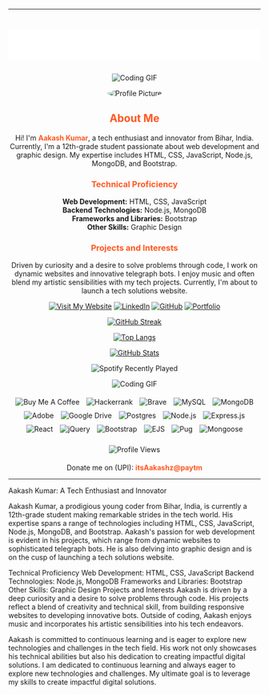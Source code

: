 

---

<h1 align="center">
  <img src="https://raw.githubusercontent.com/itsAakashz/itsAakashz/master/name.svg" alt="Aakash Gupta" />
</h1>

<p align="center">
  <img src="https://user-images.githubusercontent.com/73097560/115834477-dbab4500-a447-11eb-908a-139a6edaec5c.gif" alt="Coding GIF" />
</p>

<p align="center">
  <img src="https://telegra.ph/file/c122eb08ed7b64d6eb248.png" alt="Profile Picture" style="border-radius: 50%; width: 150px; height: 150px;" />
</p>

<h2 align="center"><span style="color: #FF5722;">About Me</span></h2>
<p align="center">
  Hi! I'm <span style="color: #FF5722; font-weight: bold;">Aakash Kumar</span>, a tech enthusiast and innovator from Bihar, India. Currently, I'm a 12th-grade student passionate about web development and graphic design. My expertise includes HTML, CSS, JavaScript, Node.js, MongoDB, and Bootstrap.
</p>

<h3 align="center"><span style="color: #FF5722;">Technical Proficiency</span></h3>
<p align="center">
  <strong>Web Development:</strong> HTML, CSS, JavaScript<br>
  <strong>Backend Technologies:</strong> Node.js, MongoDB<br>
  <strong>Frameworks and Libraries:</strong> Bootstrap<br>
  <strong>Other Skills:</strong> Graphic Design
</p>

<h3 align="center"><span style="color: #FF5722;">Projects and Interests</span></h3>
<p align="center">
  Driven by curiosity and a desire to solve problems through code, I work on dynamic websites and innovative telegraph bots. I enjoy music and often blend my artistic sensibilities with my tech projects. Currently, I'm about to launch a tech solutions website.
</p>

<p align="center">
  <a href="https://itsaakashz.github.io/" target="_blank"><img src="https://img.shields.io/badge/Visit%20My%20Website-4285F4?style=for-the-badge&logo=google-chrome&logoColor=white" alt="Visit My Website" /></a>
  <a href="https://www.linkedin.com/in/itsaakashz" target="_blank"><img src="https://img.shields.io/badge/LinkedIn-0077B5?style=for-the-badge&logo=linkedin&logoColor=white" alt="LinkedIn" /></a>
  <a href="https://github.com/itsaakashz" target="_blank"><img src="https://img.shields.io/badge/GitHub-181717?style=for-the-badge&logo=github&logoColor=white" alt="GitHub" /></a>
  <a href="https://itsaakashz.github.io/" target="_blank"><img src="https://img.shields.io/badge/Portfolio-FF5722?style=for-the-badge&logo=buffer&logoColor=white" alt="Portfolio" /></a>
</p>

<p align="center">
  <a href="https://github.com/itsaakashz/github-readme-stats" target="_blank"><img src="https://github-readme-streak-stats.herokuapp.com?user=ItsAakashz&theme=chartreuse-dark&hide_border=true" alt="GitHub Streak" /></a>
</p>

<p align="center">
  <a href="https://github.com/itsaakashz/github-readme-stats" target="_blank"><img src="https://github-readme-stats.vercel.app/api/top-langs/?username=itsaakashz&layout=compact&theme=vision-friendly-dark" alt="Top Langs" /></a>
</p>

<p align="center">
  <a href="https://github.com/itsaakashz/github-readme-stats" target="_blank"><img src="https://github-readme-stats.vercel.app/api?username=itsAakashz&show_icons=true&theme=radical" alt="GitHub Stats" /></a>
</p>

<p align="center">
  <img src="https://spotify-recently-played-readme.vercel.app/api?user=31ctmspmtvwuha23yrnaxsxtizfq" alt="Spotify Recently Played" />
</p>

<p align="center">
  <img src="https://user-images.githubusercontent.com/73097560/115834477-dbab4500-a447-11eb-908a-139a6edaec5c.gif" alt="Coding GIF" />
</p>

<p align="center">
  <img src="https://img.shields.io/badge/Buy%20Me%20a%20Coffee-ffdd00?style=for-the-badge&logo=buy-me-a-coffee&logoColor=black" alt="Buy Me A Coffee" style="margin: 5px;" />
  <img src="https://img.shields.io/badge/-Hackerrank-2EC866?style=for-the-badge&logo=HackerRank&logoColor=white" alt="Hackerrank" style="margin: 5px;" />
  <img src="https://img.shields.io/badge/Brave-FB542B?style=for-the-badge&logo=Brave&logoColor=white" alt="Brave" style="margin: 5px;" />
  <img src="https://img.shields.io/badge/mysql-%2300f.svg?style=for-the-badge&logo=mysql&logoColor=white" alt="MySQL" style="margin: 5px;" />
  <img src="https://img.shields.io/badge/MongoDB-%234ea94b.svg?style=for-the-badge&logo=mongodb&logoColor=white" alt="MongoDB" style="margin: 5px;" />
  <img src="https://img.shields.io/badge/adobe-%23FF0000.svg?style=for-the-badge&logo=adobe&logoColor=white" alt="Adobe" style="margin: 5px;" />
  <img src="https://img.shields.io/badge/Google%20Drive-4285F4?style=for-the-badge&logo=googledrive&logoColor=white" alt="Google Drive" style="margin: 5px;" />
  <img src="https://img.shields.io/badge/postgres-%23316192.svg?style=for-the-badge&logo=postgresql&logoColor=white" alt="Postgres" style="margin: 5px;" />
  <img src="https://img.shields.io/badge/Node.js-339933?style=for-the-badge&logo=nodedotjs&logoColor=white" alt="Node.js" style="margin: 5px;" />
  <img src="https://img.shields.io/badge/Express.js-404D59?style=for-the-badge" alt="Express.js" style="margin: 5px;" />
  <img src="https://img.shields.io/badge/React-61DAFB?style=for-the-badge&logo=react&logoColor=black" alt="React" style="margin: 5px;" />
  <img src="https://img.shields.io/badge/jQuery-0769AD?style=for-the-badge&logo=jquery&logoColor=white" alt="jQuery" style="margin: 5px;" />
  <img src="https://img.shields.io/badge/Bootstrap-563D7C?style=for-the-badge&logo=bootstrap&logoColor=white" alt="Bootstrap" style="margin: 5px;" />
  <img src="https://img.shields.io/badge/EJS-8BC34A?style=for-the-badge&logoColor=white" alt="EJS" style="margin: 5px;" />
  <img src="https://img.shields.io/badge/Pug-A86454?style=for-the-badge&logo=pug&logoColor=white" alt="Pug" style="margin: 5px;" />
  <img src="https://img.shields.io/badge/Mongoose-880000?style=for-the-badge&logo=mongoose&logoColor=white" alt="Mongoose" style="margin: 5px;" />
</p>

<p align="center">
  <img src="https://komarev.com/ghpvc/?username=itsaakashz" alt="Profile Views" style="margin: 5px;" />
</p>

<p align="center">
  Donate me on (UPI): <span style="color: #FF5722; font-weight: bold;">itsAakashz@paytm</span>
</p>

---



Aakash Kumar: A Tech Enthusiast and Innovator
<p>
Aakash Kumar, a prodigious young coder from Bihar, India, is currently a 12th-grade student making remarkable strides in the tech world. His expertise spans a range of technologies including HTML, CSS, JavaScript, Node.js, MongoDB, and Bootstrap. Aakash's passion for web development is evident in his projects, which range from dynamic websites to sophisticated telegraph bots. He is also delving into graphic design and is on the cusp of launching a tech solutions website.

Technical Proficiency
Web Development: HTML, CSS, JavaScript
Backend Technologies: Node.js, MongoDB
Frameworks and Libraries: Bootstrap
Other Skills: Graphic Design
Projects and Interests
Aakash is driven by a deep curiosity and a desire to solve problems through code. His projects reflect a blend of creativity and technical skill, from building responsive websites to developing innovative bots. Outside of coding, Aakash enjoys music and incorporates his artistic sensibilities into his tech endeavors.

Aakash is committed to continuous learning and is eager to explore new technologies and challenges in the tech field. His work not only showcases his technical abilities but also his dedication to creating impactful digital solutions.
I am dedicated to continuous learning and always eager to explore new technologies and challenges. My ultimate goal is to leverage my skills to create impactful digital solutions.
</p>
